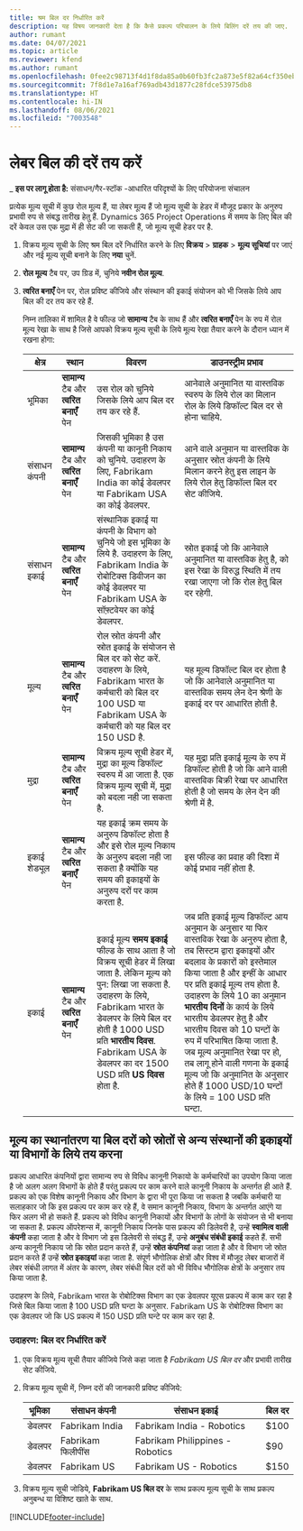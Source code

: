 ```yaml
---
title: श्रम बिल दर निर्धारित करें
description: यह विषय जानकारी देता है कि कैसे प्रकल्प परिचालन के लिये बिलिंग दरें तय की जाए.
author: rumant
ms.date: 04/07/2021
ms.topic: article
ms.reviewer: kfend
ms.author: rumant
ms.openlocfilehash: 0fee2c98713f4d1f8da85a0b60fb3fc2a873e5f82a64cf350ebeb68fe65fab35
ms.sourcegitcommit: 7f8d1e7a16af769adb43d1877c28fdce53975db8
ms.translationtype: HT
ms.contentlocale: hi-IN
ms.lasthandoff: 08/06/2021
ms.locfileid: "7003548"
---
```

# <a name="set-up-labor-bill-rates"></a>लेबर बिल की दरें तय करें

_ **इस पर लागू होता है:** संसाधन/गैर-स्टॉक -आधारित परिदृश्यों के लिए परियोजना संचालन

प्रत्येक मूल्य सूची में कुछ रोल मूल्य हैं, या लेबर मूल्य हैं जो मूल्य सूची के हेडर में मौजूद प्रकार के अनुरुप प्रभावी रुप से संबद्ध तारीख हेतु हैं. Dynamics 365 Project Operations में समय के लिए बिल की दरें केवल उस एक मुद्रा में ही सेट की जा सकती हैं, जो मूल्य सूची हेडर पर है.

1. विक्रय मूल्य सूची के लिए श्रम बिल दरें निर्धारित करने के लिए **विक्रय** > **ग्राहक** > **मूल्य सूचियां** पर जाएं और नई मूल्य सूची बनाने के लिए **नया** चुनें. 
2. **रोल मूल्य** टैब पर, उप ग्रिड में, चुनिये **नवीन रोल मूल्य**. 
3. **त्वरित बनाएँ** पेन पर, रोल प्रविष्ट कीजिये और संस्थान की इकाई संयोजन को भी जिसके लिये आप बिल की दर तय कर रहे हैं.

   निम्न तालिका में शामिल है वे फील्ड जो **सामान्य** टैब के साथ हैं और **त्वरित बनाएँ** पेन के रुप में रोल मूल्य रेखा के साथ है जिसे आपको विक्रय मूल्य सूची के लिये मूल्य रेखा तैयार करने के दौरान ध्यान में रखना होगा:

    | क्षेत्र | स्थान | विवरण | डाउनस्ट्रीम प्रभाव |
    | --- | --- | --- | --- |
    | भूमिका | **सामान्य** टैब और **त्वरित बनाएँ** पेन | उस रोल को चुनिये जिसके लिये आप बिल दर तय कर रहे हैं. | आनेवाले अनुमानित या वास्तविक स्वरुप के लिये रोल का मिलान रोल के लिये डिफॉल्ट बिल दर से होना चाहिये. |
    | संसाधन कंपनी | **सामान्य** टैब और **त्वरित बनाएँ** पेन | जिसकी भूमिका है उस कंपनी या कानूनी निकाय को चुनिये. उदाहरण के लिए, Fabrikam India का कोई डेवलपर या Fabrikam USA का कोई डेवलपर. | आने वाले अनुमान या वास्तविक के अनुसार स्रोत कंपनी के लिये मिलान करने हेतु इस लाइन के लिये रोल हेतु डिफॉल्त बिल दर सेट कीजिये. |
    | संसाधन इकाई | **सामान्य** टैब और **त्वरित बनाएँ** पेन | संस्थानिक इकाई या कंपनी के विभाग को चुनिये जो इस भूमिका के लिये है. उदाहरण के लिए, Fabrikam India के रोबोटिक्स डिवीजन का कोई डेवलपर या Fabrikam USA के सॉफ़्टवेयर का कोई डेवलपर. | स्रोत इकाई जो कि आनेवाले अनुमानित या वास्तविक हेतु है, को इस रेखा के विरुद्ध स्थिति में तय रखा जाएगा जो कि रोल हेतु बिल दर रहेगी. |
    | मूल्य | **सामान्य** टैब और **त्वरित बनाएँ** पेन | रोल स्रोत कंपनी और स्रोत इकाई के संयोजन से बिल दर को सेट करें. उदाहरण के लिये, Fabrikam भारत के कर्मचारी को बिल दर 100 USD या Fabrikam USA के कर्मचारी को यह बिल दर 150 USD है. | यह मूल्य डिफॉल्ट बिल दर होता है जो कि आनेवाले अनुमानित या वास्तविक समय लेन देन श्रेणी के इकाई दर पर आधारित होती है. |
    | मुद्रा | **सामान्य** टैब और **त्वरित बनाएँ** पेन| विक्रय मूल्य सूची हेडर में, मुद्रा का मूल्य डिफॉल्ट स्वरुप में आ जाता है. एक विक्रय मूल्य सूची में, मुद्रा को बदला नही जा सकता है. | यह मुद्रा प्रति इकाई मूल्य के रुप में डिफॉल्ट होती है जो कि आने वाली वास्तविक बिक्री रेखा पर आधारित होती है जो समय के लेन देन की श्रेणी में है. |
    | इकाई शेड्यूल | **सामान्य** टैब और **त्वरित बनाएँ** पेन | यह इकाई क्रम समय के अनुरुप डिफॉल्ट होता है और इसे रोल मूल्य निकाय के अनुरुप बदला नही जा सकता है क्योंकि यह समय की इकाइयों के अनुरुप दरों पर काम करता है. | इस फील्ड का प्रवाह की दिशा में कोई प्रभाव नहीं होता है. |
    | इकाई | **सामान्य** टैब और **त्वरित बनाएँ** पेन | इकाई मूल्य **समय इकाई** फील्ड के साथ आता है जो विक्रय सूची हेडर में लिखा जाता है. लेकिन मूल्य को पुन: लिखा जा सकता है. उदाहरण के लिये, Fabrikam भारत के डेवलपर के लिये बिल दर होती है 1000 USD प्रति **भारतीय दिवस**. Fabrikam USA के डेवलपर का दर 1500 USD प्रति **US दिवस** होता है. | जब प्रति इकाई मूल्य डिफॉल्ट आय अनुमान के अनुसार या फिर वास्तविक रेखा के अनुरुप होता है, तब सिस्टम द्वारा इकाइयों और बदलाव के प्रकारों को इस्तेमाल किया जाता है और इन्हीं के आधार पर प्रति इकाई मूल्य तय होता है. उदाहरण के लिये 10 का अनुमान **भारतीय दिनों** के कार्य के लिये भारतीय डेवलपर हेतु है और भारतीय दिवस को 10 घन्टों के रुप में परिभाषित किया जाता है. जब मूल्य अनुमानित रेखा पर हो, तब लागू होने वाली गणना के इकाई मूल्य जो कि अनुमानित के अनुसार होते हैं 1000 USD/10 घन्टों के लिये = 100 USD प्रति घन्टा. |

## <a name="transfer-pricing-or-set-up-bill-rates-for-resources-from-other-organizational-units-or-divisions"></a>मूल्य का स्थानांतरण या बिल दरों को स्रोतों से अन्य संस्थानों की इकाइयों या विभागों के लिये तय करना 

प्रकल्प आधारित कंपनियों द्वारा सामान्य रुप से विविध कानूनी निकायो के कर्मचारियों का उपयोग किया जाता है जो अलग अलग विभागों के होते हैं परंतु प्रकल्प पर काम करने वाले कानूनी निकाय के अन्तर्गत ही आते हैं. प्रकल्प को एक विशेष कानूनी निकाय और विभाग के द्वारा भी पूरा किया जा सकता है जबकि कर्मचारी या सलाहकार जो कि इस प्रकल्प पर काम कर रहे हैं, वे समान कानूनी निकाय, विभाग के अन्तर्गत आएंगे या फिर अलग भी हो सकते हैं. प्रकल्प को विविध कानूनी निकायों और विभागों के लोगों के संयोजन से भी बनाया जा सकता है. प्रकल्प ऑपरेशन्स में, कानूनी निकाय जिनके पास प्रकल्प की डिलेवरी है, उन्हें **स्वामित्व वाली कंपनी** कहा जाता है और वे विभाग जो इस डिलेवरी से संबद्ध हैं, उन्हे **अनुबंध संबंधी इकाई** कहते हैं. सभी अन्य कानूनी निकाय जो कि स्रोत प्रदान करते हैं, उन्हें **स्रोत कंपनियां** कहा जाता है और वे विभाग जो स्रोत प्रदान करते हैं उन्हें **स्रोत इकाइयां** कहा जाता है. संपूर्ण भौगोलिक क्षेत्रों और विश्व में मौजूद लेबर बाजारों में लेबर संबंधी लागत में अंतर के कारण, लेबर संबंधी बिल दरों को भी विविध भौगोलिक क्षेत्रों के अनुसार तय किया जाता है.

उदाहरण के लिये, Fabrikam भारत के रोबोटिक्स विभाग का एक डेवलपर यूएस प्रकल्प में काम कर रहा है जिसे बिल किया जाता है 100 USD प्रति घन्टा के अनुसार. Fabrikam US के रोबोटिक्स विभाग का एक डेवलपर जो कि US प्रकल्प में 150 USD प्रति घन्टे पर काम कर रहा है. 

### <a name="example-set-up-a-bill-rate"></a>उदाहरण: बिल दर निर्धारित करें 

1. एक विक्रय मूल्य सूची तैयार कीजिये जिसे कहा जाता है *Fabrikam US बिल दर* और प्रभावी तारीख सेट कीजिये.
2. विक्रय मूल्य सूची में, निम्न दरों की जानकारी प्रविष्ट कीजिये:

    | भूमिका | संसाधन कंपनी | संसाधन इकाई | बिल दर |
    | --- | --- | --- | --- |
    | डेवलपर | Fabrikam India | Fabrikam India - Robotics | $100 |
    | डेवलपर | Fabrikam फिलीपींस | Fabrikam Philippines - Robotics | $90 |
    | डेवलपर | Fabrikam US | Fabrikam US - Robotics | $150 |

3. विक्रय मूल्य सूची जोडिये, **Fabrikam US बिल दर** के साथ प्रकल्प मूल्य सूची के साथ प्रकल्प अनुबन्ध या विशिष्ट खाते के साथ.


[!INCLUDE[footer-include](../includes/footer-banner.md)]

